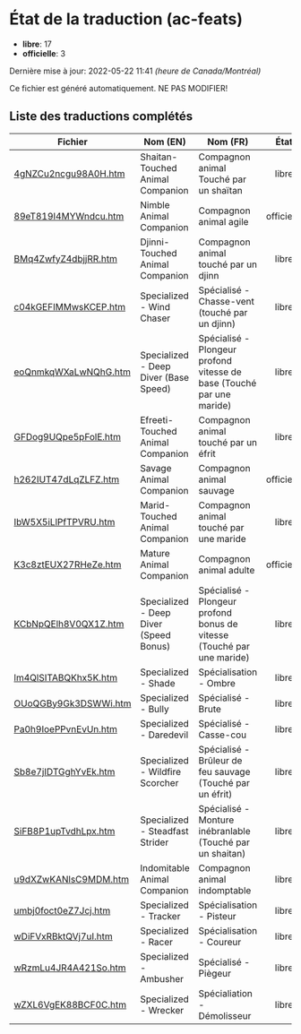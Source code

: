 # État de la traduction (ac-feats)

 * **libre**: 17
 * **officielle**: 3


Dernière mise à jour: 2022-05-22 11:41 *(heure de Canada/Montréal)*

Ce fichier est généré automatiquement. NE PAS MODIFIER!
## Liste des traductions complétés

| Fichier   | Nom (EN)    | Nom (FR)    | État |
|-----------|-------------|-------------|:----:|
|[4gNZCu2ncgu98A0H.htm](ac-feats/4gNZCu2ncgu98A0H.htm)|Shaitan-Touched Animal Companion|Compagnon animal Touché par un shaïtan|libre|
|[89eT819I4MYWndcu.htm](ac-feats/89eT819I4MYWndcu.htm)|Nimble Animal Companion|Compagnon animal agile|officielle|
|[BMq4ZwfyZ4dbjjRR.htm](ac-feats/BMq4ZwfyZ4dbjjRR.htm)|Djinni-Touched Animal Companion|Compagnon animal touché par un djinn|libre|
|[c04kGEFIMMwsKCEP.htm](ac-feats/c04kGEFIMMwsKCEP.htm)|Specialized - Wind Chaser|Spécialisé - Chasse-vent (touché par un djinn)|libre|
|[eoQnmkqWXaLwNQhG.htm](ac-feats/eoQnmkqWXaLwNQhG.htm)|Specialized - Deep Diver (Base Speed)|Spécialisé - Plongeur profond vitesse de base (Touché par une maride)|libre|
|[GFDog9UQpe5pFolE.htm](ac-feats/GFDog9UQpe5pFolE.htm)|Efreeti-Touched Animal Companion|Compagnon animal touché par un éfrit|libre|
|[h262IUT47dLqZLFZ.htm](ac-feats/h262IUT47dLqZLFZ.htm)|Savage Animal Companion|Compagnon animal sauvage|officielle|
|[IbW5X5iLlPfTPVRU.htm](ac-feats/IbW5X5iLlPfTPVRU.htm)|Marid-Touched Animal Companion|Compagnon animal touché par une maride|libre|
|[K3c8ztEUX27RHeZe.htm](ac-feats/K3c8ztEUX27RHeZe.htm)|Mature Animal Companion|Compagnon animal adulte|officielle|
|[KCbNpQElh8V0QX1Z.htm](ac-feats/KCbNpQElh8V0QX1Z.htm)|Specialized - Deep Diver (Speed Bonus)|Spécialisé - Plongeur profond bonus de vitesse (Touché par une maride)|libre|
|[lm4QlSITABQKhx5K.htm](ac-feats/lm4QlSITABQKhx5K.htm)|Specialized - Shade|Spécialisation - Ombre|libre|
|[OUoQGBy9Gk3DSWWi.htm](ac-feats/OUoQGBy9Gk3DSWWi.htm)|Specialized - Bully|Spécialisé - Brute|libre|
|[Pa0h9IoePPvnEvUn.htm](ac-feats/Pa0h9IoePPvnEvUn.htm)|Specialized - Daredevil|Spécialisé - Casse-cou|libre|
|[Sb8e7jIDTGghYvEk.htm](ac-feats/Sb8e7jIDTGghYvEk.htm)|Specialized - Wildfire Scorcher|Spécialisé - Brûleur de feu sauvage (Touché par un éfrit)|libre|
|[SiFB8P1upTvdhLpx.htm](ac-feats/SiFB8P1upTvdhLpx.htm)|Specialized - Steadfast Strider|Spécialisé - Monture inébranlable (Touché par un shaitan)|libre|
|[u9dXZwKANlsC9MDM.htm](ac-feats/u9dXZwKANlsC9MDM.htm)|Indomitable Animal Companion|Compagnon animal indomptable|libre|
|[umbj0foct0eZ7Jcj.htm](ac-feats/umbj0foct0eZ7Jcj.htm)|Specialized - Tracker|Spécialisation - Pisteur|libre|
|[wDiFVxRBktQVj7uI.htm](ac-feats/wDiFVxRBktQVj7uI.htm)|Specialized - Racer|Spécialisation - Coureur|libre|
|[wRzmLu4JR4A421So.htm](ac-feats/wRzmLu4JR4A421So.htm)|Specialized - Ambusher|Spécialisé - Piègeur|libre|
|[wZXL6VgEK88BCF0C.htm](ac-feats/wZXL6VgEK88BCF0C.htm)|Specialized - Wrecker|Spécialiation - Démolisseur|libre|
